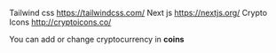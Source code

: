 Tailwind css https://tailwindcss.com/
Next js https://nextjs.org/
Crypto Icons http://cryptoicons.co/

You can add or change cryptocurrency in **coins**
